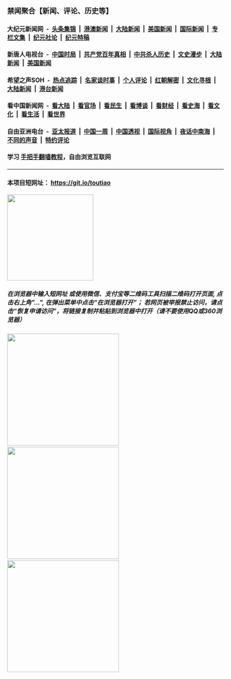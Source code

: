 ### 禁闻聚合【新闻、评论、历史等】

#### 大纪元新闻网 &nbsp;-&nbsp; [头条集锦](indexes/E头条集锦.md?t=02150633) &nbsp;|&nbsp; [港澳新闻](indexes/E港澳新闻.md?t=02150633)  &nbsp;|&nbsp; [大陆新闻](indexes/E大陆新闻.md?t=02150633) &nbsp;|&nbsp; [美国新闻](indexes/E美国新闻.md?t=02150633) &nbsp;|&nbsp; [国际新闻](indexes/E国际新闻.md?t=02150633) &nbsp;|&nbsp; [专栏文集](indexes/E专栏文集.md?t=02150633) &nbsp;|&nbsp; [纪元社论](indexes/E纪元社论.md?t=02150633) &nbsp;|&nbsp; [纪元特稿](indexes/E纪元特稿.md?t=02150633) 

#### 新唐人电视台 &nbsp;-&nbsp; [中国时局](indexes/N中国时局.md?t=02150633) &nbsp;|&nbsp; [共产党百年真相](indexes/N共产党百年真相.md?t=02150633) &nbsp;|&nbsp; [中共杀人历史](indexes/N中共杀人历史.md?t=02150633) &nbsp;|&nbsp; [文史漫步](indexes/N文史漫步.md?t=02150633) &nbsp;|&nbsp; [大陆新闻](indexes/N大陆新闻.md?t=02150633) &nbsp;|&nbsp; [美国新闻](indexes/N美国新闻.md?t=02150633)

#### 希望之声SOH &nbsp;-&nbsp; [热点追踪](indexes/H热点追踪.md?t=02150633) &nbsp;|&nbsp; [名家谈时事](indexes/H名家谈时事.md?t=02150633) &nbsp;|&nbsp; [个人评论](indexes/H个人评论.md?t=02150633)  &nbsp;|&nbsp; [红朝解密](indexes/H红朝解密.md?t=02150633) &nbsp;|&nbsp; [文化寻根](indexes/H文化寻根.md?t=02150633) &nbsp;|&nbsp; [大陆新闻](indexes/H大陆新闻.md?t=02150633) &nbsp;|&nbsp; [港台新闻](indexes/H港台新闻.md?t=02150633)

#### 看中国新闻网 &nbsp;-&nbsp; [看大陆](indexes/S看大陆.md?t=02150633) &nbsp;|&nbsp; [看官场](indexes/S看官场.md?t=02150633) &nbsp;|&nbsp; [看民生](indexes/S看民生.md?t=02150633)  &nbsp;|&nbsp; [看博谈](indexes/S看博谈.md?t=02150633) &nbsp;|&nbsp; [看财经](indexes/S看财经.md?t=02150633) &nbsp;|&nbsp; [看史海](indexes/S看史海.md?t=02150633) &nbsp;|&nbsp; [看文化](indexes/S看文化.md?t=02150633) &nbsp;|&nbsp; [看生活](indexes/S看生活.md?t=02150633) &nbsp;|&nbsp; [看世界](indexes/S看世界.md?t=02150633)

#### 自由亚洲电台 &nbsp;-&nbsp; [亚太报道](indexes/R亚太报道.md?t=02150633) &nbsp;|&nbsp; [中国一周](indexes/R中国一周.md?t=02150633) &nbsp;|&nbsp; [中国透视](indexes/R中国透视.md?t=02150633)  &nbsp;|&nbsp; [国际视角](indexes/R国际视角.md?t=02150633) &nbsp;|&nbsp; [夜话中南海](indexes/R夜话中南海.md?t=02150633) &nbsp;|&nbsp; [不同的声音](indexes/R不同的声音.md?t=02150633) &nbsp;|&nbsp; [特约评论](indexes/R特约评论.md?t=02150633)

#### 学习 [手把手翻墙教程](https://github.com/gfw-breaker/guides/wiki)，自由浏览互联网

----

#### 本项目短网址： https://git.io/toutiao
<img src="https://raw.githubusercontent.com/gfw-breaker/banned-news/master/scripts/img/qr.png" width="200px"/>  

##### 在浏览器中输入短网址 或使用微信、支付宝等二维码工具扫描二维码打开页面, 点击右上角"...", 在弹出菜单中点击“在浏览器打开”； 若网页被举报禁止访问，请点击“恢复申请访问”，将链接复制并粘贴到浏览器中打开（请不要使用QQ或360浏览器）

<img src="https://raw.githubusercontent.com/gfw-breaker/banned-news/master/scripts/img/1.png" width="260px"/> &nbsp; <img src="https://raw.githubusercontent.com/gfw-breaker/banned-news/master/scripts/img/2.png" width="260px"/> &nbsp; <img src="https://raw.githubusercontent.com/gfw-breaker/banned-news/master/scripts/img/3.png" width="260px"/>
